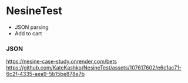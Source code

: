 # NesineTest
+ JSON parsing
+ Add to cart

### JSON
https://nesine-case-study.onrender.com/bets <br>
https://github.com/KateKashko/NesineTest/assets/107617602/e6c1ac71-6c2f-4335-aea9-5b15be878e7b
